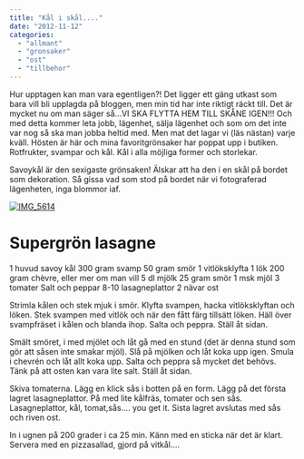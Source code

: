 ```yaml
---
title: "Kål i skål...."
date: "2012-11-12"
categories: 
  - "allmant"
  - "gronsaker"
  - "ost"
  - "tillbehor"
---
```


Hur upptagen kan man vara egentligen?! Det ligger ett gäng utkast som bara vill bli upplagda på bloggen, men min tid har inte riktigt räckt till. Det är mycket nu om man säger så...VI SKA FLYTTA HEM TILL SKÅNE IGEN!!! Och med detta kommer leta jobb, lägenhet, sälja lägenhet och som om det inte var nog så ska man jobba heltid med. Men mat det lagar vi (läs nästan) varje kväll. Hösten är här och mina favoritgrönsaker har poppat upp i butiken. Rotfrukter, svampar och kål. Kål i alla möjliga former och storlekar.

Savoykål är den sexigaste grönsaken! Älskar att ha den i en skål på bordet som dekoration. Så gissa vad som stod på bordet när vi fotograferad lägenheten, inga blommor iaf.

[![](/static/img/IMG_5614-1024x682.jpg "IMG_5614")](http://import.local/wp-content/uploads/2012/10/IMG_5614.jpg)

# Supergrön lasagne

1 huvud savoy kål 300 gram svamp 50 gram smör 1 vitlöksklyfta 1 lök 200 gram chèvre, eller mer om man vill 5 dl mjölk 25 gram smör 1 msk mjöl 3 tomater Salt och peppar 8-10 lasagneplattor 2 nävar ost

Strimla kålen och stek mjuk i smör. Klyfta svampen, hacka vitlöksklyftan och löken. Stek svampen med vitlök och när den fått färg tillsätt löken. Häll över svampfräset i kålen och blanda ihop. Salta och peppra. Ställ åt sidan.

Smält smöret, i med mjölet och låt gå med en stund (det är denna stund som gör att såsen inte smakar mjöl). Slå på mjölken och låt koka upp igen. Smula i chevrén och låt allt koka upp. Salta och peppra så mycket det behövs. Tänk på att osten kan vara lite salt. Ställ åt sidan.

Skiva tomaterna. Lägg en klick sås i botten på en form. Lägg på det första lagret lasagneplattor. På med lite kålfräs, tomater och sen sås. Lasagneplattor, kål, tomat,sås.... you get it. Sista lagret avslutas med sås och riven ost.

In i ugnen på 200 grader i ca 25 min. Känn med en sticka när det är klart. Servera med en pizzasallad, gjord på vitkål....
